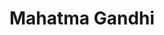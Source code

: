 ---
title: "Mahatma Gandhi"
hashtag: "mahatma-gandhi"
born-on: 1869-10-02
died-on: 1948-01-30
tags:
  - Indian
  - Activist
  - Politician
  - Human Being
  - dead at the moment
---